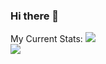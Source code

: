 ### Hi there 👋

My Current Stats:
![](https://github-readme-stats.vercel.app/api?username=RichardKessler&show_icons=true&theme=radical)<br>
![](https://github-readme-stats.vercel.app/api/top-langs/?username=RichardKessler&show_icons=true&theme=radical)


<!--
**RichardKessler/RichardKEssler** is a ✨ _special_ ✨ repository because its `README.md` (this file) appears on your GitHub profile.

Here are some ideas to get you started:

- 🔭 I’m currently working on ...
- 🌱 I’m currently learning ...
- 👯 I’m looking to collaborate on ...
- 🤔 I’m looking for help with ...
- 💬 Ask me about ...
- 📫 How to reach me: ...
- 😄 Pronouns: ...
- ⚡ Fun fact: ...
-->
